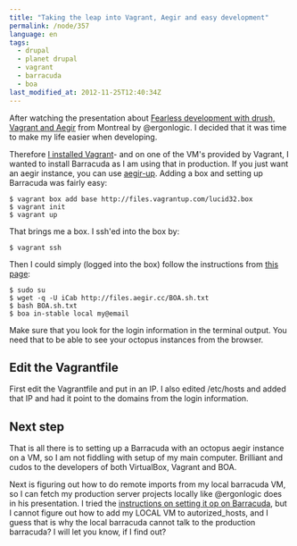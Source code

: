 ```yaml
---
title: "Taking the leap into Vagrant, Aegir and easy development"
permalink: /node/357
language: en
tags:
  - drupal
  - planet drupal
  - vagrant
  - barracuda
  - boa
last_modified_at: 2012-11-25T12:40:34Z
---
```


After watching the presentation about [Fearless development with drush, Vagrant and Aegir](http://vimeo.com/51966643) from Montreal by @ergonlogic. I decided that it was time to make my life easier when developing.

Therefore [I installed Vagrant](http://vagrantup.com/)- and on one of the VM's provided by Vagrant, I wanted to install Barracuda as I am using that in production. If you just want an aegir instance, you can use [aegir-up](http://drupal.org/project/aegir-up). Adding a box and setting up Barracuda was fairly easy:

```
$ vagrant box add base http://files.vagrantup.com/lucid32.box
$ vagrant init
$ vagrant up
```

That brings me a box. I ssh'ed into the box by:

```
$ vagrant ssh
```

Then I could simply (logged into the box) follow the instructions from [this page](http://drupalcode.org/project/barracuda.git/blob/HEAD:/docs/INSTALL.txt):

```
$ sudo su
$ wget -q -U iCab http://files.aegir.cc/BOA.sh.txt
$ bash BOA.sh.txt
$ boa in-stable local my@email
```

Make sure that you look for the login information in the terminal output. You need that to be able to see your octopus instances from the browser.

Edit the Vagrantfile
--------------------

First edit the Vagrantfile and put in an IP. I also edited /etc/hosts and added that IP and had it point to the domains from the login information.

Next step
---------

That is all there is to setting up a Barracuda with an octopus aegir instance on a VM, so I am not fiddling with setup of my main computer. Brilliant and cudos to the developers of both VirtualBox, Vagrant and BOA.

Next is figuring out how to do remote imports from my local barracuda VM, so I can fetch my production server projects locally like @ergonlogic does in his presentation. I tried the [instructions on setting it op on Barracuda](http://drupalcode.org/project/barracuda.git/blob/HEAD:/docs/REMOTE.txt), but I cannot figure out how to add my LOCAL VM to autorized\_hosts, and I guess that is why the local barracuda cannot talk to the production barracuda? I will let you know, if I find out?
